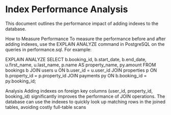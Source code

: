 # Index Performance Analysis
This document outlines the performance impact of adding indexes to the database.

How to Measure Performance
To measure the performance before and after adding indexes, use the EXPLAIN ANALYZE command in PostgreSQL on the queries in performance.sql. For example:

EXPLAIN ANALYZE
SELECT
    b.booking_id,
    b.start_date,
    b.end_date,
    u.first_name,
    u.last_name,
    p.name AS property_name,
    py.amount
FROM
    bookings b
JOIN
    users u ON b.user_id = u.user_id
JOIN
    properties p ON b.property_id = p.property_id
JOIN
    payments py ON b.booking_id = py.booking_id;

Analysis
Adding indexes on foreign key columns (user_id, property_id, booking_id) significantly improves the performance of JOIN operations. The database can use the indexes to quickly look up matching rows in the joined tables, avoiding costly full-table scans

